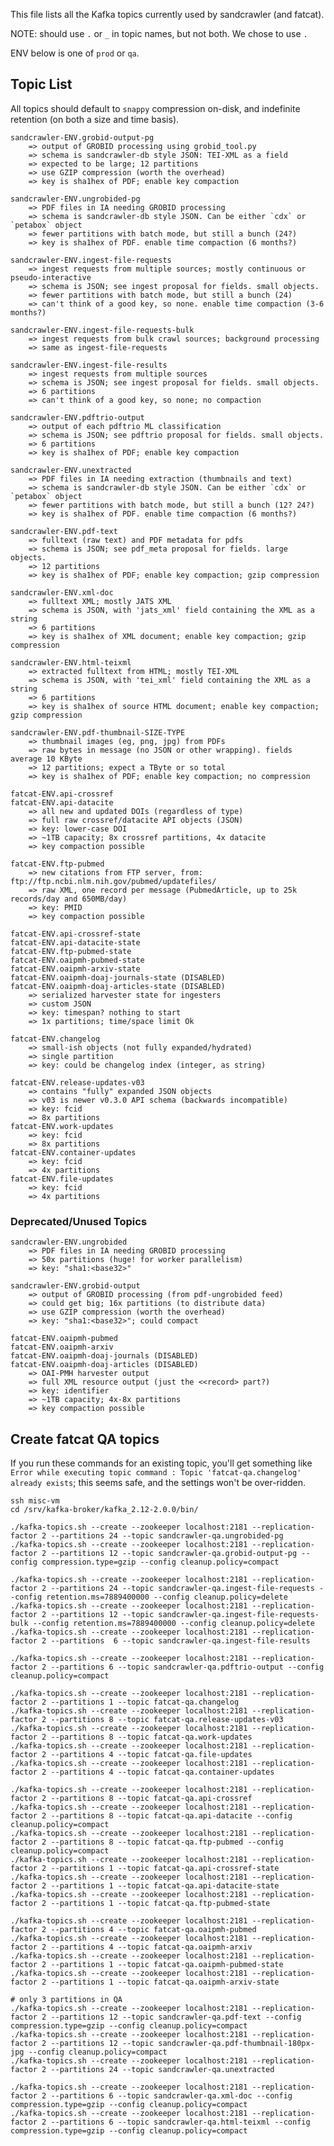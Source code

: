 
This file lists all the Kafka topics currently used by sandcrawler (and
fatcat).

NOTE: should use `.` or `_` in topic names, but not both. We chose to use `.`

ENV below is one of `prod` or `qa`.


## Topic List

All topics should default to `snappy` compression on-disk, and indefinite
retention (on both a size and time basis).

    sandcrawler-ENV.grobid-output-pg
        => output of GROBID processing using grobid_tool.py
        => schema is sandcrawler-db style JSON: TEI-XML as a field
        => expected to be large; 12 partitions
        => use GZIP compression (worth the overhead)
        => key is sha1hex of PDF; enable key compaction

    sandcrawler-ENV.ungrobided-pg
        => PDF files in IA needing GROBID processing
        => schema is sandcrawler-db style JSON. Can be either `cdx` or `petabox` object
        => fewer partitions with batch mode, but still a bunch (24?)
        => key is sha1hex of PDF. enable time compaction (6 months?)

    sandcrawler-ENV.ingest-file-requests
        => ingest requests from multiple sources; mostly continuous or pseudo-interactive
        => schema is JSON; see ingest proposal for fields. small objects.
        => fewer partitions with batch mode, but still a bunch (24)
        => can't think of a good key, so none. enable time compaction (3-6 months?)

    sandcrawler-ENV.ingest-file-requests-bulk
        => ingest requests from bulk crawl sources; background processing
        => same as ingest-file-requests

    sandcrawler-ENV.ingest-file-results
        => ingest requests from multiple sources
        => schema is JSON; see ingest proposal for fields. small objects.
        => 6 partitions
        => can't think of a good key, so none; no compaction

    sandcrawler-ENV.pdftrio-output
        => output of each pdftrio ML classification
        => schema is JSON; see pdftrio proposal for fields. small objects.
        => 6 partitions
        => key is sha1hex of PDF; enable key compaction

    sandcrawler-ENV.unextracted
        => PDF files in IA needing extraction (thumbnails and text)
        => schema is sandcrawler-db style JSON. Can be either `cdx` or `petabox` object
        => fewer partitions with batch mode, but still a bunch (12? 24?)
        => key is sha1hex of PDF. enable time compaction (6 months?)

    sandcrawler-ENV.pdf-text
        => fulltext (raw text) and PDF metadata for pdfs
        => schema is JSON; see pdf_meta proposal for fields. large objects.
        => 12 partitions
        => key is sha1hex of PDF; enable key compaction; gzip compression

    sandcrawler-ENV.xml-doc
        => fulltext XML; mostly JATS XML
        => schema is JSON, with 'jats_xml' field containing the XML as a string
        => 6 partitions
        => key is sha1hex of XML document; enable key compaction; gzip compression

    sandcrawler-ENV.html-teixml
        => extracted fulltext from HTML; mostly TEI-XML
        => schema is JSON, with 'tei_xml' field containing the XML as a string
        => 6 partitions
        => key is sha1hex of source HTML document; enable key compaction; gzip compression

    sandcrawler-ENV.pdf-thumbnail-SIZE-TYPE
        => thumbnail images (eg, png, jpg) from PDFs
        => raw bytes in message (no JSON or other wrapping). fields average 10 KByte
        => 12 partitions; expect a TByte or so total
        => key is sha1hex of PDF; enable key compaction; no compression

    fatcat-ENV.api-crossref
    fatcat-ENV.api-datacite
        => all new and updated DOIs (regardless of type)
        => full raw crossref/datacite API objects (JSON)
        => key: lower-case DOI
        => ~1TB capacity; 8x crossref partitions, 4x datacite
        => key compaction possible

    fatcat-ENV.ftp-pubmed
        => new citations from FTP server, from: ftp://ftp.ncbi.nlm.nih.gov/pubmed/updatefiles/
        => raw XML, one record per message (PubmedArticle, up to 25k records/day and 650MB/day)
        => key: PMID
        => key compaction possible

    fatcat-ENV.api-crossref-state
    fatcat-ENV.api-datacite-state
    fatcat-ENV.ftp-pubmed-state
    fatcat-ENV.oaipmh-pubmed-state
    fatcat-ENV.oaipmh-arxiv-state
    fatcat-ENV.oaipmh-doaj-journals-state (DISABLED)
    fatcat-ENV.oaipmh-doaj-articles-state (DISABLED)
        => serialized harvester state for ingesters
        => custom JSON
        => key: timespan? nothing to start
        => 1x partitions; time/space limit Ok

    fatcat-ENV.changelog
        => small-ish objects (not fully expanded/hydrated)
        => single partition
        => key: could be changelog index (integer, as string)

    fatcat-ENV.release-updates-v03
        => contains "fully" expanded JSON objects
        => v03 is newer v0.3.0 API schema (backwards incompatible)
        => key: fcid
        => 8x partitions
    fatcat-ENV.work-updates
        => key: fcid
        => 8x partitions
    fatcat-ENV.container-updates
        => key: fcid
        => 4x partitions
    fatcat-ENV.file-updates
        => key: fcid
        => 4x partitions

### Deprecated/Unused Topics

    sandcrawler-ENV.ungrobided
        => PDF files in IA needing GROBID processing
        => 50x partitions (huge! for worker parallelism)
        => key: "sha1:<base32>"

    sandcrawler-ENV.grobid-output
        => output of GROBID processing (from pdf-ungrobided feed)
        => could get big; 16x partitions (to distribute data)
        => use GZIP compression (worth the overhead)
        => key: "sha1:<base32>"; could compact

    fatcat-ENV.oaipmh-pubmed
    fatcat-ENV.oaipmh-arxiv
    fatcat-ENV.oaipmh-doaj-journals (DISABLED)
    fatcat-ENV.oaipmh-doaj-articles (DISABLED)
        => OAI-PMH harvester output
        => full XML resource output (just the <<record> part?)
        => key: identifier
        => ~1TB capacity; 4x-8x partitions
        => key compaction possible

## Create fatcat QA topics

If you run these commands for an existing topic, you'll get something like
`Error while executing topic command : Topic 'fatcat-qa.changelog' already
exists`; this seems safe, and the settings won't be over-ridden.

    ssh misc-vm
    cd /srv/kafka-broker/kafka_2.12-2.0.0/bin/

    ./kafka-topics.sh --create --zookeeper localhost:2181 --replication-factor 2 --partitions 24 --topic sandcrawler-qa.ungrobided-pg
    ./kafka-topics.sh --create --zookeeper localhost:2181 --replication-factor 2 --partitions 12 --topic sandcrawler-qa.grobid-output-pg --config compression.type=gzip --config cleanup.policy=compact

    ./kafka-topics.sh --create --zookeeper localhost:2181 --replication-factor 2 --partitions 24 --topic sandcrawler-qa.ingest-file-requests --config retention.ms=7889400000 --config cleanup.policy=delete
    ./kafka-topics.sh --create --zookeeper localhost:2181 --replication-factor 2 --partitions 12 --topic sandcrawler-qa.ingest-file-requests-bulk --config retention.ms=7889400000 --config cleanup.policy=delete
    ./kafka-topics.sh --create --zookeeper localhost:2181 --replication-factor 2 --partitions  6 --topic sandcrawler-qa.ingest-file-results

    ./kafka-topics.sh --create --zookeeper localhost:2181 --replication-factor 2 --partitions 6 --topic sandcrawler-qa.pdftrio-output --config cleanup.policy=compact

    ./kafka-topics.sh --create --zookeeper localhost:2181 --replication-factor 2 --partitions 1 --topic fatcat-qa.changelog
    ./kafka-topics.sh --create --zookeeper localhost:2181 --replication-factor 2 --partitions 8 --topic fatcat-qa.release-updates-v03
    ./kafka-topics.sh --create --zookeeper localhost:2181 --replication-factor 2 --partitions 8 --topic fatcat-qa.work-updates
    ./kafka-topics.sh --create --zookeeper localhost:2181 --replication-factor 2 --partitions 4 --topic fatcat-qa.file-updates
    ./kafka-topics.sh --create --zookeeper localhost:2181 --replication-factor 2 --partitions 4 --topic fatcat-qa.container-updates

    ./kafka-topics.sh --create --zookeeper localhost:2181 --replication-factor 2 --partitions 8 --topic fatcat-qa.api-crossref
    ./kafka-topics.sh --create --zookeeper localhost:2181 --replication-factor 2 --partitions 8 --topic fatcat-qa.api-datacite --config cleanup.policy=compact
    ./kafka-topics.sh --create --zookeeper localhost:2181 --replication-factor 2 --partitions 8 --topic fatcat-qa.ftp-pubmed --config cleanup.policy=compact
    ./kafka-topics.sh --create --zookeeper localhost:2181 --replication-factor 2 --partitions 1 --topic fatcat-qa.api-crossref-state
    ./kafka-topics.sh --create --zookeeper localhost:2181 --replication-factor 2 --partitions 1 --topic fatcat-qa.api-datacite-state
    ./kafka-topics.sh --create --zookeeper localhost:2181 --replication-factor 2 --partitions 1 --topic fatcat-qa.ftp-pubmed-state

    ./kafka-topics.sh --create --zookeeper localhost:2181 --replication-factor 2 --partitions 4 --topic fatcat-qa.oaipmh-pubmed
    ./kafka-topics.sh --create --zookeeper localhost:2181 --replication-factor 2 --partitions 4 --topic fatcat-qa.oaipmh-arxiv
    ./kafka-topics.sh --create --zookeeper localhost:2181 --replication-factor 2 --partitions 1 --topic fatcat-qa.oaipmh-pubmed-state
    ./kafka-topics.sh --create --zookeeper localhost:2181 --replication-factor 2 --partitions 1 --topic fatcat-qa.oaipmh-arxiv-state

    # only 3 partitions in QA
    ./kafka-topics.sh --create --zookeeper localhost:2181 --replication-factor 2 --partitions 12 --topic sandcrawler-qa.pdf-text --config compression.type=gzip --config cleanup.policy=compact
    ./kafka-topics.sh --create --zookeeper localhost:2181 --replication-factor 2 --partitions 12 --topic sandcrawler-qa.pdf-thumbnail-180px-jpg --config cleanup.policy=compact
    ./kafka-topics.sh --create --zookeeper localhost:2181 --replication-factor 2 --partitions 24 --topic sandcrawler-qa.unextracted

    ./kafka-topics.sh --create --zookeeper localhost:2181 --replication-factor 2 --partitions 6 --topic sandcrawler-qa.xml-doc --config compression.type=gzip --config cleanup.policy=compact
    ./kafka-topics.sh --create --zookeeper localhost:2181 --replication-factor 2 --partitions 6 --topic sandcrawler-qa.html-teixml --config compression.type=gzip --config cleanup.policy=compact

